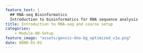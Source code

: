 ```yaml
---
feature_text: |
  ## RNA-seq Bioinformatics
  Introduction to bioinformatics for RNA sequence analysis
title: Introduction to RNA-seq and course setup
categories:
    - Module-00-Setup
feature_image: "assets/genvis-dna-bg_optimized_v1a.png"
date: 0000-01-01
---
```

